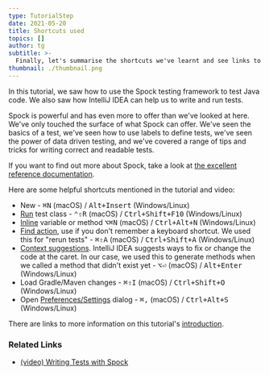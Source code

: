 ```yaml
---
type: TutorialStep
date: 2021-05-20
title: Shortcuts used
topics: []
author: tg
subtitle: >-
  Finally, let's summarise the shortcuts we've learnt and see links to further information.
thumbnail: ./thumbnail.png
---
```


In this tutorial, we saw how to use the Spock testing framework to test Java code. We also saw how IntelliJ IDEA can help us to write and run tests.

Spock is powerful and has even more to offer than we've looked at here. We've only touched the surface of what Spock can offer. We've seen the basics of a test, we've seen how to use labels to define tests, we've seen the power of data driven testing, and we've covered a range of tips and tricks for writing correct and readable tests.

If you want to find out more about Spock, take a look at [the excellent reference documentation](http://spockframework.org/spock/docs/2.0/all_in_one.html).

Here are some helpful shortcuts mentioned in the tutorial and video:

- New - <kbd>⌘N</kbd> (macOS) / <kbd>Alt+Insert</kbd> (Windows/Linux)
- [Run](https://www.jetbrains.com/help/idea/junit.html#c0ec7ecb) test class - <kbd>⌃⇧R</kbd> (macOS) / <kbd>Ctrl+Shift+F10</kbd> (Windows/Linux)
- [Inline](https://www.jetbrains.com/help/idea/inline.html) variable or method <kbd>⌥⌘N</kbd> (macOS) / <kbd>Ctrl+Alt+N</kbd> (Windows/Linux)
- [Find action](https://www.jetbrains.com/help/idea/working-with-source-code.html#99e55be9), use if you don't remember a keyboard shortcut. We used this for "rerun tests" - <kbd>⌘⇧A</kbd> (macOS) / <kbd>Ctrl+Shift+A</kbd> (Windows/Linux)
- [Context suggestions](https://www.jetbrains.com/help/idea/intention-actions.html). IntelliJ IDEA suggests ways to fix or change the code at the caret. In our case, we used this to generate methods when we called a method that didn't exist yet - <kbd>⌥⏎</kbd> (macOS) / <kbd>Alt+Enter</kbd> (Windows/Linux)
- Load Gradle/Maven changes - <kbd>⌘⇧I</kbd> (macOS) / <kbd>Ctrl+Shift+O</kbd> (Windows/Linux)
- Open [Preferences/Settings](https://www.jetbrains.com/help/idea/settings-preferences-dialog.html) dialog - <kbd>⌘,</kbd> (macOS) / <kbd>Ctrl+Alt+S</kbd> (Windows/Linux)

There are links to more information on this tutorial's [introduction](../introduction).

### Related Links

- [(video) Writing Tests with Spock](https://www.youtube.com/watch?v=i5Qu3qYOfsM)
